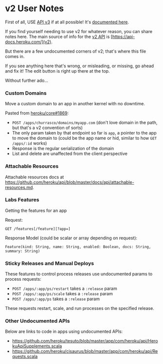 # v2 User Notes

First of all, USE [API v3][v3] if at all possible! It's [documented here][v3].

If you find yourself needing to use v2 for whatever reason, you can share notes
here. The main source of info for the [v2 API][v2] is [https://api-docs.heroku.com/](v2).

But there are a few undocumented corners of v2; that's where this file comes in.

If you see anything here that's wrong, or misleading, or missing, go ahead and
fix it! The edit button is right up there at the top.

Without further ado…

### Custom Domains

Move a custom domain to an app in another kernel with no downtime.

Pasted from [heroku/core#1869](https://github.com/heroku/core/issues/1869#issuecomment-15153192):

- `POST /apps/churrasco/domains/myapp.com` (don't love domain in the path, but that's a v2 convention of sorts)
- The only param taken by that endpoint so far is `app`, a pointer to the app to move the domain to (could be the app name or hid, similar to how `GET /apps/:id` works)
- Response is the regular serialization of the domain
- List and delete are unaffected from the client perspective


### Attachable Resources

Attachable resources docs at <https://github.com/heroku/api/blob/master/docs/api/attachable-resources.md>.


[v3]: https://github.com/heroku/api-doc
[v2]: https://api-docs.heroku.com/

### Labs Features

Getting the features for an app

Request:

    GET /features[/feature][?app=]

Response Model (could be scalar or array depending on request):

    Feature(kind: String, name: String, enabled: Boolean, docs: String, summary: String)

### Sticky Releases and Manual Deploys

These features to control process releases use undocumented params to process requests:

- `POST /apps/:app/ps/restart` takes a `:release` param
- `POST /apps/:app/ps/scale` takes a `:release` param
- `POST /apps/:app/ps` takes a `:release` param

These requests restart, scale, and run processes on the specified release.

### Other Undocumented APIs

Below are links to code in apps using undocumented APIs:
 - https://github.com/heroku/tesuto/blob/master/app/com/heroku/api/HerokuApiSupplements.scala
 - https://github.com/heroku/cisaurus/blob/master/app/com/heroku/api/Requests.scala
